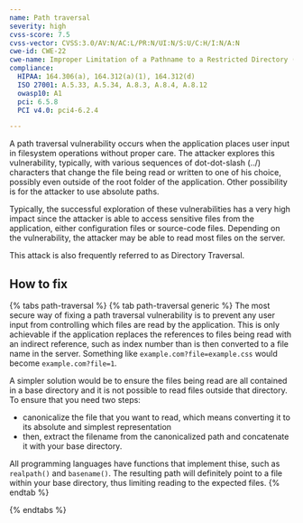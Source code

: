 ```yaml
---
name: Path traversal
severity: high
cvss-score: 7.5
cvss-vector: CVSS:3.0/AV:N/AC:L/PR:N/UI:N/S:U/C:H/I:N/A:N
cwe-id: CWE-22
cwe-name: Improper Limitation of a Pathname to a Restricted Directory ('Path Traversal')
compliance:
  HIPAA: 164.306(a), 164.312(a)(1), 164.312(d)
  ISO 27001: A.5.33, A.5.34, A.8.3, A.8.4, A.8.12
  owasp10: A1
  pci: 6.5.8
  PCI v4.0: pci4-6.2.4

---            
```


A path traversal vulnerability occurs when the application places user input in filesystem operations without proper care. The attacker explores this vulnerability, typically, with various sequences of dot-dot-slash (../) characters that change the file being read or written to one of his choice, possibly even outside of the root folder of the application. Other possibility is for the attacker to use absolute paths.

Typically, the successful exploration of these vulnerabilities has a very high impact since the attacker is able to access sensitive files from the application, either configuration files or source-code files. Depending on the vulnerability, the attacker may be able to read most files on the server.

This attack is also frequently referred to as Directory Traversal.

## How to fix

{% tabs path-traversal %}
{% tab path-traversal generic %}
The most secure way of fixing a path traversal vulnerability is to prevent any user input from controlling which files are read by the application. This is only achievable if the application replaces the references to files being read with an indirect reference, such as index number than is then converted to a file name in the server. Something like `example.com?file=example.css` would become `example.com?file=1`.

A simpler solution would be to ensure the files being read are all contained in a base directory and it is not possible to read files outside that directory. To ensure that you need two steps:
* canonicalize the file that you want to read, which means converting it to its absolute and simplest representation
* then, extract the filename from the canonicalized path and concatenate it with your base directory.

All programming languages have functions that implement thise, such as `realpath()` and `basename()`. The resulting path will definitely point to a file within your base directory, thus limiting reading to the expected files.
{% endtab %}

{% endtabs %}
